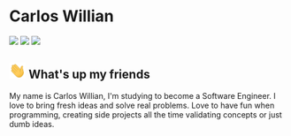 # Carlos Willian
<a href="https://www.linkedin.com/in/carlooswillian/"><img src="https://img.shields.io/badge/linkedin-0077B5.svg?style=for-the-badge&logo=linkedin&logoColor=white"></a>
<a href="https://www.instagram.com/carlooswillian/"><img src="https://img.shields.io/badge/instagram-E4405F.svg?style=for-the-badge&logo=instagram&logoColor=white"></a>
<a href="mailto:carlodwillian@gmail.com"><img src="https://img.shields.io/badge/e‑mail-D14836.svg?style=for-the-badge&logo=GMail&logoColor=white"></a>

## <img src="https://github.com/CarlosWillian/CarlosWillian/blob/main/wave.gif" width="30px"> What's up my friends
My name is Carlos Willian, I'm studying to become a Software Engineer. I love to bring fresh ideas and solve real problems. Love to have fun when programming, creating side projects all the time validating concepts or just dumb ideas.






 
